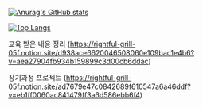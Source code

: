 [![Anurag's GitHub stats](https://github-readme-stats.vercel.app/api?username=douikB)](https://github.com/douikB/github-readme-stats)

[![Top Langs](https://github-readme-stats.vercel.app/api/top-langs/?username=douikB)](https://github.com/douikB/github-readme-stats)

교육 받은 내용 정리 
(https://rightful-grill-05f.notion.site/d938ace6620046508060e109bac1e4b6?v=aea27904fb934b159899c3d00cb6ddac)

장기과정 프로젝트
(https://rightful-grill-05f.notion.site/ad7679e47c0842689f610547a6a46ddf?v=eb1ff0060ac841479ff3a6d586ebb6f4)

